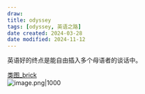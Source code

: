 ```yaml
---
draw:
title: odyssey
tags: [odyssey, 英语之路]
date created: 2024-03-28
date modified: 2024-11-12
---
```


英语好的终点是能自由插入多个母语者的谈话中。

<!-- more -->

[类图_brick](类图_brick.md)  
![image.png|1000](https://imagehosting4picgo.oss-cn-beijing.aliyuncs.com/imagehosting/fix-dir%2Fpicgo%2Fpicgo-clipboard-images%2F2024%2F05%2F01%2F17-27-47-61f437be07a918c0608f2e77d47256ad-20240501172746-9bf582.png)
